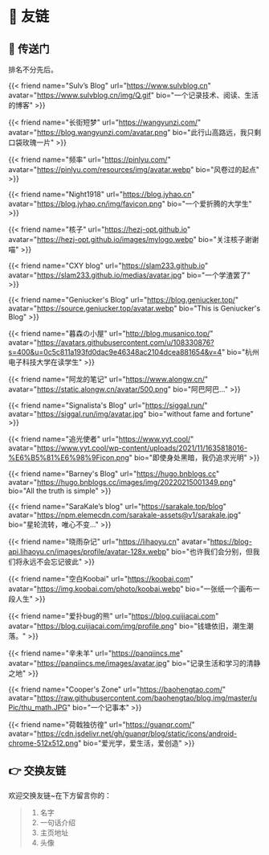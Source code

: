 # 🤝 友链


## 🚪 传送门

排名不分先后。

{{< friend name="Sulv’s Blog" url="https://www.sulvblog.cn" avatar="https://www.sulvblog.cn/img/Q.gif" bio="一个记录技术、阅读、生活的博客" >}}

{{< friend name="长街短梦" url="https://wangyunzi.com/" avatar="https://blog.wangyunzi.com/avatar.png" bio="此行山高路远，我只剩口袋玫瑰一片" >}}

{{< friend name="频率" url="https://pinlyu.com/" avatar="https://pinlyu.com/resources/img/avatar.webp" bio="风卷过的起点" >}}

{{< friend name="Night1918" url="https://blog.jyhao.cn" avatar="https://blog.jyhao.cn/img/favicon.png" bio="一个爱折腾的大学生" >}}

{{< friend name="核子" url="https://hezj-opt.github.io" avatar="https://hezj-opt.github.io/images/mylogo.webp" bio="关注核子谢谢喵" >}}

{{< friend name="CXY blog" url="https://slam233.github.io" avatar="https://slam233.github.io/medias/avatar.jpg" bio="一个学渣罢了" >}}

{{< friend name="Geniucker's Blog" url="https://blog.geniucker.top/" avatar="https://source.geniucker.top/avatar.webp" bio="This is Geniucker's Blog" >}}

{{< friend name="暮森の小屋" url="http://blog.musanico.top/" avatar="https://avatars.githubusercontent.com/u/108330876?s=400&u=0c5c811a193fd0dac9e46348ac2104dcea881654&v=4" bio="杭州电子科技大学在读学生" >}}

{{< friend name="阿龙的笔记" url="https://www.alongw.cn/" avatar="https://static.alongw.cn/avatar/500.png" bio="阿巴阿巴…" >}}

{{< friend name="Signalista's Blog" url="https://siggal.run/" avatar="https://siggal.run/img/avatar.jpg" bio="without fame and fortune" >}}

{{< friend name="追光使者" url="https://www.yyt.cool/" avatar="https://www.yyt.cool/wp-content/uploads/2021/11/1635818016-%E6%B5%81%E6%98%9Ficon.png" bio="即使身处黑暗，我仍追求光明" >}}

{{< friend name="Barney's Blog" url="https://hugo.bnblogs.cc" avatar="https://hugo.bnblogs.cc/images/img/20220215001349.png" bio="All the truth is simple" >}}

{{< friend name="SaraKale’s blog" url="https://sarakale.top/blog" avatar="https://npm.elemecdn.com/sarakale-assets@v1/sarakale.jpg" bio="星轮流转，唯心不变…" >}}

{{< friend name="晓雨杂记" url="https://lihaoyu.cn" avatar="https://blog-api.lihaoyu.cn/images/profile/avatar-128x.webp" bio="也许我们会分别，但我们将永远不会忘记彼此" >}}

{{< friend name="空白Koobai" url="https://koobai.com" avatar="https://img.koobai.com/photo/koobai.webp" bio="一张纸一个画布一段人生" >}}

{{< friend name="爱扑bug的熊" url="https://blog.cuijiacai.com" avatar="https://blog.cuijiacai.com/img/profile.png" bio="钱塘依旧，潮生潮落。" >}}

{{< friend name="辛未羊" url="https://panqiincs.me" avatar="https://panqiincs.me/images/avatar.jpg" bio="记录生活和学习的清静之地" >}}

{{< friend name="Cooper's Zone" url="https://baohengtao.com/" avatar="https://raw.githubusercontent.com/baohengtao/blog.img/master/uPic/thu_math.JPG" bio="一个记事本" >}}

{{< friend name="荷戟独彷徨" url="https://guanqr.com/" avatar="https://cdn.jsdelivr.net/gh/guanqr/blog/static/icons/android-chrome-512x512.png" bio="爱光学，爱生活，爱创造" >}}



## 👉 交换友链

欢迎交换友链~在下方留言你的：

> 1. 名字
> 2. 一句话介绍
> 3. 主页地址
> 4. 头像
